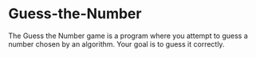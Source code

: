 # Guess-the-Number
The Guess the Number game is a program where you attempt to guess a number chosen by an algorithm. Your goal is to guess it correctly.
